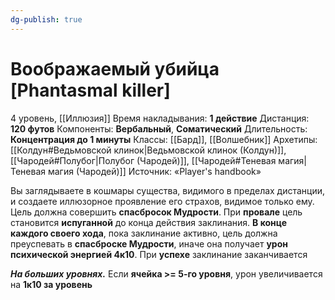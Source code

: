 ```yaml
---
dg-publish: true
---
```

# Воображаемый убийца [Phantasmal killer]
4 уровень, [[Иллюзия]]
Время накладывания: **1 действие**
Дистанция: **120 футов**
Компоненты: **Вербальный**, **Соматический**
Длительность: **Концентрация до 1 минуты**
Классы: [[Бард]], [[Волшебник]]
Архетипы: [[Колдун#Ведьмовской клинок|Ведьмовской клинок (Колдун)]], [[Чародей#Полубог|Полубог (Чародей)]], [[Чародей#Теневая магия|Теневая магия (Чародей)]]
Источник: «Player's handbook»

Вы заглядываете в кошмары существа, видимого в пределах дистанции, и создаете иллюзорное проявление его страхов, видимое только ему. Цель должна совершить **спасбросок Мудрости**. При **провале** цель становится **испуганной** до конца действия заклинания. **В конце каждого своего хода**, пока заклинание активно, цель должна преуспевать в **спасброске Мудрости**, иначе она получает **урон психической энергией 4к10**. При **успехе** заклинание заканчивается

**_На больших уровнях._** Если **ячейка >= 5-го уровня**, урон увеличивается на **1к10 за уровень**